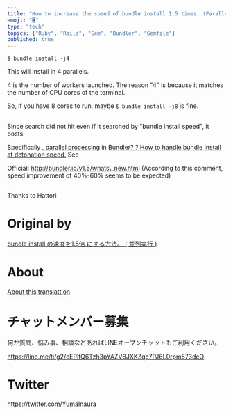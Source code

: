 ```yaml
---
title: "How to increase the speed of bundle install 1.5 times. (Parallel execu"
emoji: "🖥"
type: "tech"
topics: ["Ruby", "Rails", "Gem", "Bundler", "Gemfile"]
published: true
---
```


`$ bundle install -j4`

 

This will install in 4 parallels.

4 is the number of workers launched. The reason "4" is because it matches the number of CPU cores of the terminal.

So, if you have 8 cores to run, maybe `$ bundle install -j8` is fine.

## 

Since search did not hit even if it searched by "bundle install speed", it posts.

Specifically [, parallel processing](http://qiita.com/camelmasa/items/5ca27ab398f105f86c76) in [Bundler? ? How to handle bundle install at detonation speed.](http://qiita.com/camelmasa/items/5ca27ab398f105f86c76) See

Official: http://bundler.io/v1.5/whats\_new.html (According to this comment, speed improvement of 40%-60% seems to be expected)

## 

Thanks to Hattori



# Original by
[bundle install の速度を1.5倍 にする方法。 ( 並列実行 )](https://qiita.com/Yinaura/items/317be4f158be9c3fa1aa)

# About

[About this translattion](https://qiita.com/YumaInaura/items/7f6fd1e9310a6816469a)








<!-- Update From Qiita API -->

# チャットメンバー募集


何か質問、悩み事、相談などあればLINEオープンチャットもご利用ください。

https://line.me/ti/g2/eEPltQ6Tzh3pYAZV8JXKZqc7PJ6L0rpm573dcQ





# Twitter


https://twitter.com/YumaInaura


<!-- Update From Qiita API -->


